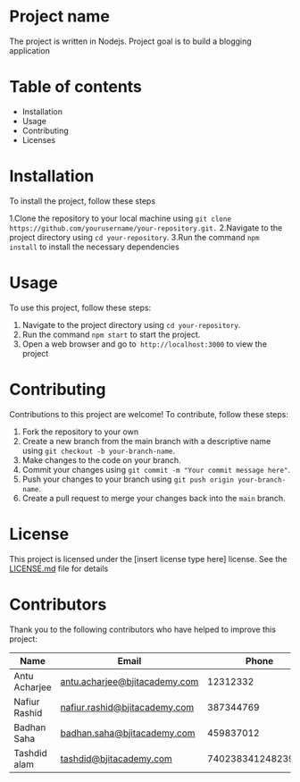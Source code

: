# Project name 
The project is written in Nodejs. Project goal is to build a blogging application

# Table of contents
* Installation
* Usage
* Contributing
* Licenses

# Installation
To install the project, follow these steps

1.Clone the repository to your local machine using `git clone https://github.com/yourusername/your-repository.git.`
2.Navigate to the project directory using `cd your-repository`.
3.Run the command `npm install` to install the necessary dependencies

# Usage
To use this project, follow these steps:
1. Navigate to the project directory using `cd your-repository`.
2. Run the command `npm start` to start the project.
3. Open a web browser and go to` http://localhost:3000` to view the project

# Contributing
Contributions to this project are welcome! To contribute, follow these steps:
1. Fork the repository to your own
2. Create a new branch from the main branch with a descriptive name using `git
checkout -b your-branch-name`.
3. Make changes to the code on your branch.
4. Commit your changes using `git commit -m "Your commit message here"`.
5. Push your changes to your branch using `git push origin your-branch-name`.
6. Create a pull request to merge your changes back into the `main` branch.

# License
This project is licensed under the [insert license type here] license. See the 
[LICENSE.md](https://github.com/uksaha77/recipe-hub/blob/main/README.md) file for details

# Contributors
Thank you to the following contributors who have helped to improve this project:

| Name  | Email |  Phone|
| ------------- | ------------- | ------------|
| Antu Acharjee  | antu.acharjee@bjitacademy.com  |12312332  |
| Nafiur Rashid | nafiur.rashid@bjitacademy.com  |387344769|
|Badhan Saha|badhan.saha@bjitacademy.com|459837012|
|Tashdid alam|tashdid@bjitacademy.com|740238341248239489|
